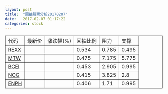 ```yaml
---
layout: post
title:  "回抽股票分析20170207"
date:   2017-02-07 01:17:22
categories: stock
---
```

<script type="text/javascript">
var stockList = []
stockList.push('gb_rexx');
stockList.push('gb_mtw');
stockList.push('gb_bcei');
stockList.push('gb_nog');
stockList.push('gb_enph');
</script>
<table border="1">
 <tr>
 <td>代码</td>
 <td>最新价</td>
 <td>涨跌幅(%)</td>
 <td>回抽比例</td>
 <td>阻力</td>
 <td>支撑</td>
</tr>
  <tr id="rexx">
  <td><a href="http://stock.finance.sina.com.cn/usstock/quotes/REXX.html" target="_blank">REXX</a></td><td></td><td></td><td>0.534</td><td>0.785</td><td>0.495</td></tr>
  <tr id="mtw">
  <td><a href="http://stock.finance.sina.com.cn/usstock/quotes/MTW.html" target="_blank">MTW</a></td><td></td><td></td><td>0.475</td><td>7.175</td><td>5.775</td></tr>
  <tr id="bcei">
  <td><a href="http://stock.finance.sina.com.cn/usstock/quotes/BCEI.html" target="_blank">BCEI</a></td><td></td><td></td><td>0.453</td><td>2.905</td><td>0.995</td></tr>
  <tr id="nog">
  <td><a href="http://stock.finance.sina.com.cn/usstock/quotes/NOG.html" target="_blank">NOG</a></td><td></td><td></td><td>0.415</td><td>3.825</td><td>2.8</td></tr>
  <tr id="enph">
  <td><a href="http://stock.finance.sina.com.cn/usstock/quotes/ENPH.html" target="_blank">ENPH</a></td><td></td><td></td><td>0.406</td><td>1.71</td><td>0.995</td></tr>
</table>
